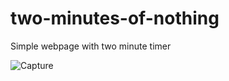 # two-minutes-of-nothing
Simple webpage with two minute timer



![Capture](https://user-images.githubusercontent.com/44953808/120905122-9be79800-c658-11eb-93d9-24f9e1a90ea9.PNG)

